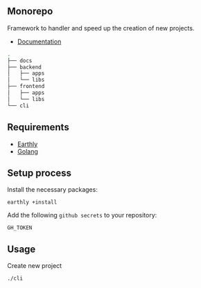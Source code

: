 ## Monorepo

Framework to handler and speed up the creation of new projects.

- [Documentation](https://howls90.github.io/monorepo/)

```bash
.
├── docs
├── backend
│   ├── apps
│   └── libs
├── frontend
│   ├── apps
│   └── libs
└── cli
```

## Requirements

- [Earthly](https://docs.earthly.dev/)
- [Golang](https://golang.org)

## Setup process

Install the necessary packages:

```shell
earthly +install
```

Add the following `github secrets` to your repository:

```shell
GH_TOKEN
```

## Usage

Create new project

```shell
./cli
```
